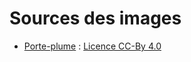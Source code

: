 # Sources des images

* [Porte-plume](https://www.svgrepo.com/svg/151/pen) : [Licence CC-By 4.0](https://creativecommons.org/licenses/by/4.0/)
